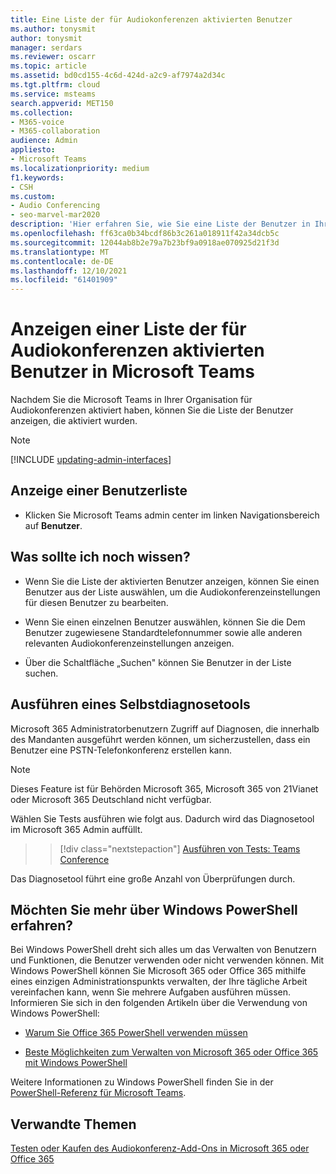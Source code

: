 ```yaml
---
title: Eine Liste der für Audiokonferenzen aktivierten Benutzer
ms.author: tonysmit
author: tonysmit
manager: serdars
ms.reviewer: oscarr
ms.topic: article
ms.assetid: bd0cd155-4c6d-424d-a2c9-af7974a2d34c
ms.tgt.pltfrm: cloud
ms.service: msteams
search.appverid: MET150
ms.collection:
- M365-voice
- M365-collaboration
audience: Admin
appliesto:
- Microsoft Teams
ms.localizationpriority: medium
f1.keywords:
- CSH
ms.custom:
- Audio Conferencing
- seo-marvel-mar2020
description: 'Hier erfahren Sie, wie Sie eine Liste der Benutzer in Ihrer Organisation anzeigen können, die innerhalb ihrer Organisation für Einwahlkonferenzen Microsoft Teams. '
ms.openlocfilehash: ff63ca0b34bcdf86b3c261a018911f42a34dcb5c
ms.sourcegitcommit: 12044ab8b2e79a7b23bf9a0918ae070925d21f3d
ms.translationtype: MT
ms.contentlocale: de-DE
ms.lasthandoff: 12/10/2021
ms.locfileid: "61401909"
---
```

# <a name="see-a-list-of-users-that-are-enabled-for-audio-conferencing-in-microsoft-teams"></a>Anzeigen einer Liste der für Audiokonferenzen aktivierten Benutzer in Microsoft Teams

Nachdem Sie die Microsoft Teams in Ihrer Organisation für Audiokonferenzen aktiviert haben, können Sie die Liste der Benutzer anzeigen, die aktiviert wurden. 

> [!NOTE]
> [!INCLUDE [updating-admin-interfaces](includes/updating-admin-interfaces.md)]
  
## <a name="viewing-a-list-of-users"></a>Anzeige einer Benutzerliste

- Klicken Sie Microsoft Teams admin center im linken Navigationsbereich auf **Benutzer**.

## <a name="what-else-should-i-know"></a>Was sollte ich noch wissen?

- Wenn Sie die Liste der aktivierten Benutzer anzeigen, können Sie einen Benutzer aus der Liste auswählen, um die Audiokonferenzeinstellungen für diesen Benutzer zu bearbeiten.
    
- Wenn Sie einen einzelnen Benutzer auswählen, können Sie die Dem Benutzer zugewiesene Standardtelefonnummer sowie alle anderen relevanten Audiokonferenzeinstellungen anzeigen.    
   
- Über die Schaltfläche „Suchen" können Sie Benutzer in der Liste suchen.
    
## <a name="run-a-self-diagnostics-tool"></a>Ausführen eines Selbstdiagnosetools

Microsoft 365 Administratorbenutzern Zugriff auf Diagnosen, die innerhalb des Mandanten ausgeführt werden können, um sicherzustellen, dass ein Benutzer eine PSTN-Telefonkonferenz erstellen kann. 

> [!NOTE]
>Dieses Feature ist für Behörden Microsoft 365, Microsoft 365 von 21Vianet oder Microsoft 365 Deutschland nicht verfügbar.

Wählen Sie Tests ausführen wie folgt aus. Dadurch wird das Diagnosetool im Microsoft 365 Admin auffüllt.
>> [!div class="nextstepaction"]
>> [Ausführen von Tests: Teams Conference](https://aka.ms/TeasConfDiag)

Das Diagnosetool führt eine große Anzahl von Überprüfungen durch.
 
## <a name="want-to-know-more-about-windows-powershell"></a>Möchten Sie mehr über Windows PowerShell erfahren?

Bei Windows PowerShell dreht sich alles um das Verwalten von Benutzern und Funktionen, die Benutzer verwenden oder nicht verwenden können. Mit Windows PowerShell können Sie Microsoft 365 oder Office 365 mithilfe eines einzigen Administrationspunkts verwalten, der Ihre tägliche Arbeit vereinfachen kann, wenn Sie mehrere Aufgaben ausführen müssen. Informieren Sie sich in den folgenden Artikeln über die Verwendung von Windows PowerShell:
    
  - [Warum Sie Office 365 PowerShell verwenden müssen](/microsoft-365/enterprise/why-you-need-to-use-microsoft-365-powershell)
    
  - [Beste Möglichkeiten zum Verwalten von Microsoft 365 oder Office 365 mit Windows PowerShell](/previous-versions//dn568025(v=technet.10))
    
Weitere Informationen zu Windows PowerShell finden Sie in der [PowerShell-Referenz für Microsoft Teams](/powershell/module/teams/?view=teams-ps&preserve-view=true).
    
## <a name="related-topics"></a>Verwandte Themen

[Testen oder Kaufen des Audiokonferenz-Add-Ons in Microsoft 365 oder Office 365](/SkypeForBusiness/audio-conferencing-in-office-365/try-or-purchase-audio-conferencing-in-office-365)
